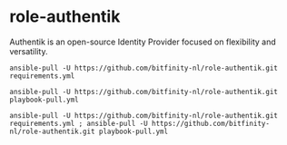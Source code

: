 # role-authentik
Authentik is an open-source Identity Provider focused on flexibility and versatility.


``
ansible-pull -U https://github.com/bitfinity-nl/role-authentik.git requirements.yml
``

``
ansible-pull -U https://github.com/bitfinity-nl/role-authentik.git playbook-pull.yml
``


``
ansible-pull -U https://github.com/bitfinity-nl/role-authentik.git requirements.yml ; ansible-pull -U https://github.com/bitfinity-nl/role-authentik.git playbook-pull.yml
``
